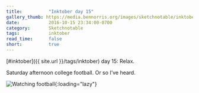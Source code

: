```yaml
---
title:          "Inktober day 15"
gallery_thumb: https://media.bennorris.org/images/sketchnotable/inktober-2016/inktober-day-15.jpg
date:           2016-10-15 23:34:00-0700
category:       Sketchnotable
tags:           inktober
read_time:      false
short:          true
---
```

[#inktober]({{ site.url }}/tags/inktober) day 15: Relax.

Saturday afternoon college football. Or so I’ve heard.

![Watching football](https://media.bennorris.org/images/sketchnotable/inktober-2016/inktober-day-15.jpg){:loading="lazy"}
